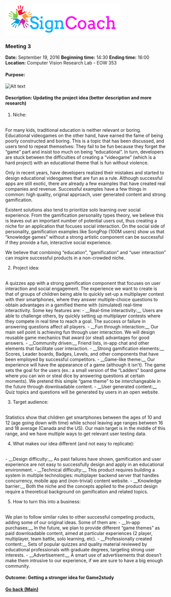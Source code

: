 ![Alt text](images/SignCoachLogo.png)

### Meeting 3

  __Date:__ September 19, 2016
  __Beginning time:__ 14:30
  __Ending time:__ 16:00
  __Location:__ Computer Vision Research Lab - EOW 353

#### Purpose: 
![Alt text](images/game2studylogo.png)

#### Description: Updating the project idea (better description and more research)

1. Niche:
  <br>
  For many kids, traditional education is neither relevant or boring. Educational videogames on the other hand, have earned the fame of being poorly constructed and boring. This is a topic that has been discussed, and users tend to repeat themselves: They fail to be fun because they forget the “game” part and insist too much on being “educational”. In turn, developers are stuck between the difficulties of creating a “videogame” (which is a hard project) with an educational theme that is fun without violence.

  Only in recent years, have developers realized their mistakes and started to design educational videogames that are fun as a rule. Although successful apps are still exotic, there are already a few examples that have created real companies and revenue. Successful examples have a few things in common: high quality, original approach, user generated content and strong gamification.

  Existent solutions also tend to prioritize solo learning over social experience. From the gamification personality types theory, we believe this is leaves out an important number of potential users out, thus creating a niche for an application that focuses social interaction. On the social side of personality, gamification examples like SongPop (100M users) show us that “knowledge games” without a strong artistic component can be successful if they provide a fun, interactive social experience.

  We believe that combining “education”, “gamification” and “user interaction” can inspire successful products in a non-crowded niche.

2. Project idea:
  <br>
  A quizzes app with a strong gamification component that focuses on user interaction and social engagement. The experience we want to create is that of groups of children being able to quickly set-up a multiplayer contest with their smartphones, where they answer multiple-choice questions to obtain advantages in a gamified theme with (simulated) real-time interactivity. Some key features are:
    - __Real-time interactivity:__ Users are able to challenge others, by quickly setting up multiplayer contests where they compete in real time to reach a goal. The success or failure in answering questions affect all players.
    - __Fun through interaction:__ Our main sell point is achieving fun through user interaction. We will design reusable game mechanics that award (or steal) advantages for good answers.
    - __Community driven:__ Friend lists, in-app chat and other elements that facilitate user interaction.
    - __Strong gamification elements:__ Scores, Leader boards, Badges, Levels, and other components that have been employed by successful competitors.
    - __Game-like theme:__ Our experience will have the appearance of a game (although it isn’t). The game sets the goal for the users (ex.: a small version of the “Ladders” board game where you can win or steal dice by answering questions at certain moments). We pretend this simple “game theme” to be interchangeable in the future through downloadable content.
    - __User generated content:__ Quiz topics and questions will be generated by users in an open website.

3. Target audience:
  <br>
  Statistics show that children get smartphones between the ages of 10 and 12 (age going down with time) while school leaving age ranges between 16 and 18 average (Canada and the US). Our main target is in the middle of this range, and we have multiple ways to get relevant user testing data.

4. What makes our idea different (and not easy to replicate):
  <br>    
  - __Design difficulty:__ As past failures have shown, gamification and user experience are not easy to successfully design and apply in an educational environment.
  - __Technical difficulty:__ This product requires building a system in multiple technologies: multiplayer backend server that handles concurrency, mobile app and (non-trivial) content website.
  - __Knowledge barrier:__ Both the niche and the concepts applied to the product design require a theoretical background on gamification and related topics.

5. How to turn this into a business:
  <br>
  We plan to follow similar rules to other successful competing products, adding some of our original ideas. Some of them are:
  - __In-app purchases:__ In the future, we plan to provide different “game themes” as paid downloadable content, aimed at particular experiences (2 player, multiplayer, team battle, solo learning, etc).
  - __Professionally created content:__ Sets of popular quizzes and quality material reviewed by educational professionals with graduate degrees, targeting strong user interests.
  - __Advertisement:__ A smart use of advertisements that doesn’t make them intrusive to our experience, if we are sure to have a big enough community.

#### Outcome: Getting a stronger idea for Game2study

#### [Go back (Main)](https://github.com/TaniaFerman/SignTalker)


